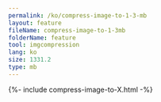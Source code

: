 ```yaml
---
permalink: /ko/compress-image-to-1-3-mb
layout: feature
fileName: compress-image-to-1-3mb
folderName: feature
tool: imgcompression
lang: ko
size: 1331.2
type: mb
---
```


{%- include compress-image-to-X.html -%}
